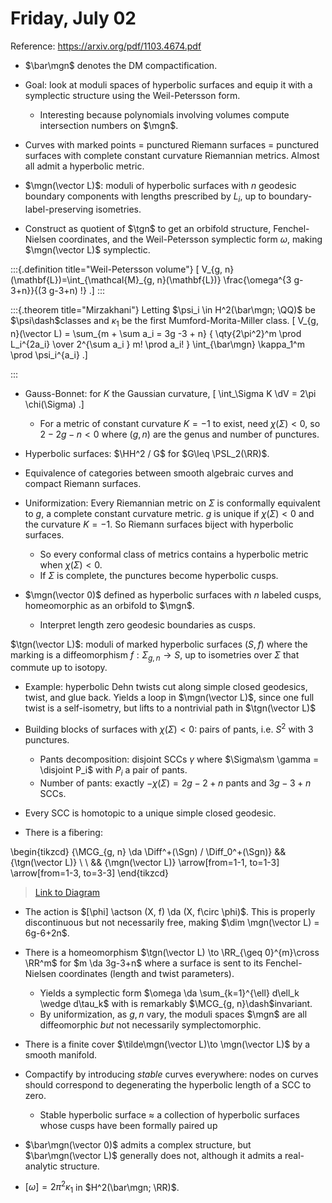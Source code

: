 # Friday, July 02

Reference: <https://arxiv.org/pdf/1103.4674.pdf>

- $\bar\mgn$ denotes the DM compactification.

- Goal: look at moduli spaces of hyperbolic surfaces and equip it with a symplectic structure using the Weil-Petersson form.
  - Interesting because polynomials involving volumes compute intersection numbers on $\mgn$.

- Curves with marked points = punctured Riemann surfaces = punctured surfaces with complete constant curvature Riemannian metrics.
  Almost all admit a hyperbolic metric.

- $\mgn(\vector L)$: moduli of hyperbolic surfaces with $n$ geodesic boundary components with lengths prescribed by $L_i$, up to boundary-label-preserving isometries.

- Construct as quotient of $\tgn$ to get an orbifold structure, Fenchel-Nielsen coordinates, and the Weil-Petersson symplectic form $\omega$, making $\mgn(\vector L)$ symplectic.


:::{.definition title="Weil-Petersson volume"}
\[
V_{g, n}(\mathbf{L})=\int_{\mathcal{M}_{g, n}(\mathbf{L})} \frac{\omega^{3 g-3+n}}{(3 g-3+n) !}
.\]
:::


:::{.theorem title="Mirzakhani"}
Letting $\psi_i \in H^2(\bar\mgn; \QQ)$ be $\psi\dash$classes and $\kappa_1$ be the first Mumford-Morita-Miller class.
\[
V_{g, n}(\vector L) = \sum_{m + \sum a_i = 3g -3 + n}
{
\qty{2\pi^2}^m \prod L_i^{2a_i}
\over 
2^{\sum a_i } m! \prod a_i!
}
\int_{\bar\mgn} \kappa_1^m \prod \psi_i^{a_i}
.\]

:::

- Gauss-Bonnet: for $K$ the Gaussian curvature,
\[
\int_\Sigma K \dV = 2\pi \chi(\Sigma)
.\]

  - For a metric of constant curvature $K=-1$ to exist, need $\chi(\Sigma) < 0$, so $2-2g-n<0$ where $(g, n)$ are the genus and number of punctures.

- Hyperbolic surfaces: $\HH^2 / G$ for $G\leq \PSL_2(\RR)$.

- Equivalence of categories between smooth algebraic curves and compact Riemann surfaces.

- Uniformization: Every Riemannian metric on $\Sigma$ is conformally equivalent to $g$, a complete constant curvature metric.
  $g$ is unique if $\chi(\Sigma)<0$ and the curvature $K=-1$.
  So Riemann surfaces biject with hyperbolic surfaces.
    - So every conformal class of metrics contains a hyperbolic metric when $\chi(\Sigma)<0$.
    - If $\Sigma$ is complete, the punctures become hyperbolic cusps.

- $\mgn(\vector 0)$ defined as hyperbolic surfaces with $n$ labeled cusps, homeomorphic as an orbifold to $\mgn$.
  - Interpret length zero geodesic boundaries as cusps.

$\tgn(\vector L)$: moduli of marked hyperbolic surfaces $(S, f)$ where the marking is a diffeomorphism $f: \Sigma_{g, n}\to S$, up to isometries over $\Sigma$ that commute up to isotopy.
  - Example: hyperbolic Dehn twists cut along simple closed geodesics, twist, and glue back.
  Yields a loop in $\mgn(\vector L)$, since one full twist is a self-isometry, but lifts to a nontrivial path in $\tgn(\vector L)$

- Building blocks of surfaces with $\chi(\Sigma) < 0$: pairs of pants, i.e. $S^2$ with 3 punctures.
  - Pants decomposition: disjoint SCCs $\gamma$ where $\Sigma\sm \gamma = \disjoint P_i$ with $P_i$ a pair of pants.
  - Number of pants: exactly $-\chi(\Sigma) = 2g-2+n$ pants and $3g-3+n$ SCCs.
- Every SCC is homotopic to a unique simple closed geodesic.

- There is a fibering:

\begin{tikzcd}
	{\MCG_{g, n} \da \Diff^+(\Sgn) / \Diff_0^+(\Sgn)} && {\tgn(\vector L)} \\
	\\
	&& {\mgn(\vector L)}
	\arrow[from=1-1, to=1-3]
	\arrow[from=1-3, to=3-3]
\end{tikzcd}

> [Link to Diagram](https://q.uiver.app/?q=WzAsMyxbMCwwLCJcXE1DR197Zywgbn0gXFxkYSBcXE1DR197Zywgbn0gXFxkYSBcXERpZmZeKyhcXFNnbikgLyBcXERpZmZfMF4rKFxcU2duKSJdLFsyLDAsIlxcdGduKFxcdmVjdG9yIEwpIl0sWzIsMiwiXFxtZ24oXFx2ZWN0b3IgTCkiXSxbMCwxXSxbMSwyXV0=)

  - The action is $[\phi] \actson (X, f) \da (X, f\circ \phi)$.
  This is properly discontinuous but not necessarily free, making $\dim \mgn(\vector L) = 6g-6+2n$.

- There is a homeomorphism $\tgn(\vector L) \to \RR_{\geq 0}^{m}\cross \RR^m$ for $m \da 3g-3+n$ where a surface is sent to its Fenchel-Nielsen coordinates (length and twist parameters).
  - Yields a symplectic form $\omega \da \sum_{k=1}^{\ell} d\ell_k \wedge d\tau_k$ with is remarkably $\MCG_{g, n}\dash$invariant.
  - By uniformization, as $g, n$ vary, the moduli spaces $\mgn$ are all diffeomorphic *but* not necessarily symplectomorphic.
- There is a finite cover $\tilde\mgn(\vector L)\to \mgn(\vector L)$ by a smooth manifold.
- Compactify by introducing *stable* curves everywhere: nodes on curves should correspond to degenerating the hyperbolic length of a SCC to zero.
  - Stable hyperbolic surface $\approx$ a collection of hyperbolic surfaces whose cusps have been formally paired up

- $\bar\mgn(\vector 0)$ admits a complex structure, but $\bar\mgn(\vector L)$ generally does not, although it admits a real-analytic structure.

- $[\omega] = 2\pi^2 \kappa_1$ in $H^2(\bar\mgn; \RR)$.

